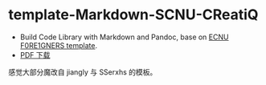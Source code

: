 # template-Markdown-SCNU-CReatiQ

* Build Code Library with Markdown and Pandoc, base on [ECNU F0RE1GNERS template](https://github.com/F0RE1GNERS/template).
* [PDF 下载](https://github.com/jzcrq/template-Markdown-SCNU-CReatiQ/raw/gh-pages/template.pdf)

感觉大部分魔改自 jiangly 与 SSerxhs 的模板。

